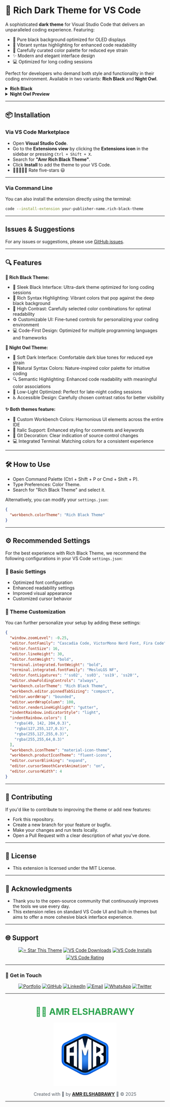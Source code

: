 # 🎨 Rich Dark Theme for VS Code

A sophisticated **dark theme** for Visual Studio Code that delivers an unparalleled coding experience. Featuring:

- 🖤 Pure black background optimized for OLED displays
- 🎨 Vibrant syntax highlighting for enhanced code readability
- 🌈 Carefully curated color palette for reduced eye strain
- ✨ Modern and elegant interface design
- 💻 Optimized for long coding sessions

Perfect for developers who demand both style and functionality in their coding environment. Available in two variants: **Rich Black** and **Night Owl**.

<details>
<summary><strong>Rich Black</strong></summary>
<img width="100%" src="./assets/rich-black.jpg" alt="Rich black syntax highlighting preview">
</details>

<details>
<summary><strong>Night Owl Preview</strong></summary>
<img width="100%" src="./assets/night-owl.jpg" alt="Night Owl syntax highlighting preview">
</details>

---

## 📦 Installation

### Via VS Code Marketplace

- Open **Visual Studio Code**.
- Go to the **Extensions view** by clicking the **Extensions icon** in the sidebar or pressing `Ctrl + Shift + X`.
- Search for **"Amr Rich Black Theme"**.
- Click **Install** to add the theme to your VS Code.
- 🌟🌟🌟🌟🌟 Rate five-stars 😃

---

### Via Command Line

You can also install the extension directly using the terminal:

```bash
code --install-extension your-publisher-name.rich-black-theme
```

---

## Issues & Suggestions

For any issues or suggestions, please use [GitHub issues](https://github.com/Amr-Elshabrawy-Dev/rich-black-theme/issues).

---

## 🔍 Features

**🎨 Rich Black Theme:**

- 🖤 Sleek Black Interface: Ultra-dark theme optimized for long coding sessions
- 🌈 Rich Syntax Highlighting: Vibrant colors that pop against the deep black background
- 👀 High Contrast: Carefully selected color combinations for optimal readability
- ⚙️ Customizable UI: Fine-tuned controls for personalizing your coding environment
- 💻 Code-First Design: Optimized for multiple programming languages and frameworks

**🌙 Night Owl Theme:**

- 🌌 Soft Dark Interface: Comfortable dark blue tones for reduced eye strain
- 🎨 Natural Syntax Colors: Nature-inspired color palette for intuitive coding
- 🔍 Semantic Highlighting: Enhanced code readability with meaningful color associations
- 🌙 Low-Light Optimized: Perfect for late-night coding sessions
- ♿ Accessible Design: Carefully chosen contrast ratios for better visibility

**✨ Both themes feature:**

- 🎯 Custom Workbench Colors: Harmonious UI elements across the entire IDE
- 📝 Italic Support: Enhanced styling for comments and keywords
- 🔄 Git Decoration: Clear indication of source control changes
- 💻 Integrated Terminal: Matching colors for a consistent experience

---

## 🛠️ How to Use

- Open Command Palette (Ctrl + Shift + P or Cmd + Shift + P).
- Type Preferences: Color Theme.
- Search for "Rich Black Theme" and select it.

Alternatively, you can modify your `settings.json`:

```json
{
  "workbench.colorTheme": "Rich Black Theme"
}
```

---

## ⚙️ Recommended Settings

For the best experience with Rich Black Theme, we recommend the following configurations in your VS Code `settings.json`:

### 📝 Basic Settings

- Optimized font configuration
- Enhanced readability settings
- Improved visual appearance
- Customized cursor behavior

### 🎨 Theme Customization

You can further personalize your setup by adding these settings:

```json
{
  "window.zoomLevel": -0.25,
  "editor.fontFamily": "Cascadia Code, VictorMono Nerd Font, Fira Code",
  "editor.fontSize": 16,
  "editor.lineHeight": 30,
  "editor.fontWeight": "bold",
  "terminal.integrated.fontWeight": "bold",
  "terminal.integrated.fontFamily": "MesloLGS NF",
  "editor.fontLigatures": "'ss02', 'ss03', 'ss19', 'ss20'",
  "editor.showFoldingControls": "always",
  "workbench.colorTheme": "Rich Black Theme",
  "workbench.editor.pinnedTabSizing": "compact",
  "editor.wordWrap": "bounded",
  "editor.wordWrapColumn": 100,
  "editor.renderLineHighlight": "gutter",
  "indentRainbow.indicatorStyle": "light",
  "indentRainbow.colors": [
    "rgba(49, 142, 204,0.3)",
    "rgba(127,255,127,0.3)",
    "rgba(255,127,255,0.3)",
    "rgba(255,255,64,0.3)"
  ],
  "workbench.iconTheme": "material-icon-theme",
  "workbench.productIconTheme": "fluent-icons",
  "editor.cursorBlinking": "expand",
  "editor.cursorSmoothCaretAnimation": "on",
  "editor.cursorWidth": 4
}
```

---

## 📖 Contributing

If you'd like to contribute to improving the theme or add new features:

- Fork this repository.
- Create a new branch for your feature or bugfix.
- Make your changes and run tests locally.
- Open a Pull Request with a clear description of what you've done.

---

## 📜 License

- This extension is licensed under the MIT License.

---

## 🙌 Acknowledgments

- Thank you to the open-source community that continuously improves the tools we use every day.
- This extension relies on standard VS Code UI and built-in themes but aims to offer a more cohesive black interface experience.

---

## 🌐 Support

<div align="center">

[![⭐ Star This Theme](https://img.shields.io/github/stars/Amr-Elshabrawy-Dev/rich-black-theme?style=for-the-badge&logo=github&color=yellow)](https://github.com/Amr-Elshabrawy-Dev/rich-black-theme) [![VS Code Downloads](https://img.shields.io/visual-studio-marketplace/d/rich-black-theme.amr-rich-black-theme?style=for-the-badge&logo=visualstudiocode&color=blue)](https://marketplace.visualstudio.com/items?itemName=rich-black-theme.amr-rich-black-theme) [![VS Code Installs](https://img.shields.io/visual-studio-marketplace/i/rich-black-theme.amr-rich-black-theme?style=for-the-badge&logo=visualstudiocode&color=blue)](https://marketplace.visualstudio.com/items?itemName=rich-black-theme.amr-rich-black-theme) [![VS Code Rating](https://img.shields.io/visual-studio-marketplace/r/rich-black-theme.amr-rich-black-theme?style=for-the-badge&logo=visualstudiocode&color=blue)](https://marketplace.visualstudio.com/items?itemName=rich-black-theme.amr-rich-black-theme)

</div>

---

### 🤝 Get in Touch

<div align="center">

[![Portfolio](https://img.shields.io/badge/Portfolio-FF5722?style=for-the-badge&logo=google-chrome&logoColor=white)](https://github.com/Amr-Elshabrawy-Dev) [![GitHub](https://img.shields.io/badge/GitHub-100000?style=for-the-badge&logo=github&logoColor=white)](https://github.com/Amr-Elshabrawy-Dev) [![LinkedIn](https://img.shields.io/badge/LinkedIn-0077B5?style=for-the-badge&logo=linkedin&logoColor=white)](https://www.linkedin.com/in/amr-elshabrawy-dev) [![Email](https://img.shields.io/badge/Email-D14836?style=for-the-badge&logo=gmail&logoColor=white)](mailto:amrelshabrawy.dev@gmail.com) [![WhatsApp](https://img.shields.io/badge/WhatsApp-25D366?style=for-the-badge&logo=whatsapp&logoColor=white)](https://wa.me/201202546653) [![Twitter](https://img.shields.io/badge/Twitter-1DA1F2?style=for-the-badge&logo=twitter&logoColor=white)](https://www.x.com/@AmrElshabr43803)

</div>

---

  <div align="center">
    <h1 style="color: #2ea44f;">👨‍💻 AMR ELSHABRAWY</h1>
      <img src="./assets/amr.png" alt="Amr Elshabrawy Logo" width="200">
      <p style="color: #586069;">
        Created with 💚 by <strong><a href="https://github.com/Amr-Elshabrawy-Dev">AMR ELSHABRAWY</a></strong> 🌟 &copy; 2025
      </p>
  </div>

---
